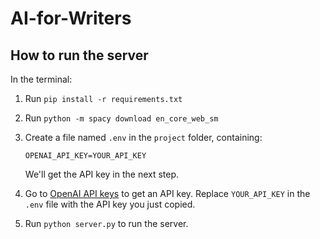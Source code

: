 # AI-for-Writers

## How to run the server

In the terminal:

1. Run `pip install -r requirements.txt`
2. Run `python -m spacy download en_core_web_sm`
3. Create a file named `.env` in the `project` folder, containing:

    ```
    OPENAI_API_KEY=YOUR_API_KEY
    ```

    We'll get the API key in the next step.
4. Go to [OpenAI API keys](https://platform.openai.com/account/api-keys) to get an API key. Replace `YOUR_API_KEY` in the `.env` file with the API key you just copied.
5. Run `python server.py` to run the server.